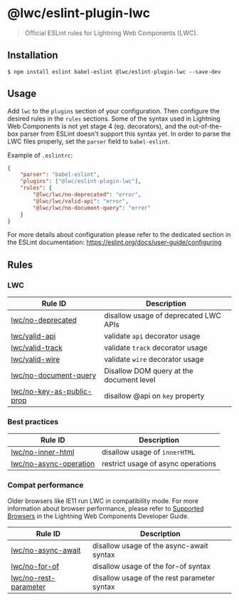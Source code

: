 # @lwc/eslint-plugin-lwc

> Official ESLint rules for Lightning Web Components (LWC).

## Installation

```
$ npm install eslint babel-eslint @lwc/eslint-plugin-lwc --save-dev
```

## Usage

Add `lwc` to the `plugins` section of your configuration. Then configure the desired rules in the `rules` sections. Some of the syntax used in Lightning Web Components is not yet stage 4 (eg. decorators), and the out-of-the-box parser from ESLint doesn't support this syntax yet. In order to parse the LWC files properly, set the `parser` field to `babel-eslint`.

Example of `.eslintrc`:

```json
{
    "parser": "babel-eslint",
    "plugins": ["@lwc/eslint-plugin-lwc"],
    "rules": {
        "@lwc/lwc/no-deprecated": "error",
        "@lwc/lwc/valid-api": "error",
        "@lwc/lwc/no-document-query": "error"
    }
}
```

For more details about configuration please refer to the dedicated section in the ESLint documentation: https://eslint.org/docs/user-guide/configuring

## Rules

### LWC

| Rule ID                                                            | Description                              |
| ------------------------------------------------------------------ | ---------------------------------------- |
| [lwc/no-deprecated](./docs/rules/no-deprecated.md)                 | disallow usage of deprecated LWC APIs    |
| [lwc/valid-api](./docs/rules/valid-api.md)                         | validate `api` decorator usage           |
| [lwc/valid-track](./docs/rules/valid-track.md)                     | validate `track` decorator usage         |
| [lwc/valid-wire](./docs/rules/valid-wire.md)                       | validate `wire` decorator usage          |
| [lwc/no-document-query](./docs/rules/no-document-query.md)         | Disallow DOM query at the document level |
| [lwc/no-key-as-public-prop](./docs/rules/no-key-as-public-prop.md) | disallow @api on `key` property          |

### Best practices

| Rule ID                                                      | Description                        |
| ------------------------------------------------------------ | ---------------------------------- |
| [lwc/no-inner-html](./docs/rules/no-inner-html.md)           | disallow usage of `innerHTML`      |
| [lwc/no-async-operation](./docs/rules/no-async-operation.md) | restrict usage of async operations |

### Compat performance

Older browsers like IE11 run LWC in compatibility mode. For more information about browser performance, please refer to [Supported Browsers](http://developer.salesforce.com/docs/component-library/documentation/lwc/lwc.get_started_supported_browsers) in the Lightning Web Components Developer Guide.

| Rule ID                                                    | Description                                 |
| ---------------------------------------------------------- | ------------------------------------------- |
| [lwc/no-async-await](./docs/rules/no-async-await.md)       | disallow usage of the async-await syntax    |
| [lwc/no-for-of](./docs/rules/no-for-of.md)                 | disallow usage of the for-of syntax         |
| [lwc/no-rest-parameter](./docs/rules/no-rest-parameter.md) | disallow usage of the rest parameter syntax |
